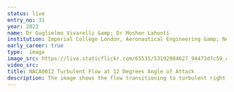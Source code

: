 ```yaml
---
status: live
entry_no: 31
year: 2023
name: Dr Guglielmo Vivarelli &amp; Dr Moshen Lahooti
institution: Imperial College London, Aeronautical Engineering &amp; Newcastle University
early_career: true
type:  image 
image_src: https://live.staticflickr.com/65535/53192984627_94473dfc59_c_d.jpg
video_src: 
title: NACA0012 Turbulent Flow at 12 Degrees Angle of Attack 
description: The image shows the flow transitioning to turbulent right at the beginning of the NACA0012 aerofoil at 12 degrees angle of attack and a Reynolds number of 150000. The flow produces a very large separation region on the upper surface of the wing. This particular simulation was run using the Nektar++ incompressible flow solver on Archer2 nodes due to the very high resolution (polynomial order 11) required to be able to capture the small scales forming at the leading edge. During testing, it was seen that, incorrect physical behaviour would generally be achieved unless a very large amount of resources was not deployed. The overall aim of this study was to understand aerofoil post-stall behaviour. This is critical for micro-air vehicles and wind turbine blades
---
```

